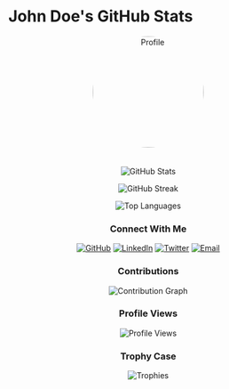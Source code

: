 
# John Doe's GitHub Stats

<div align="center">

<img src="https://github.com/johndoe.png" alt="Profile" width="200" height="200" style="border-radius: 50%; margin-bottom: 20px;">

![GitHub Stats](https://github-readme-stats.vercel.app/api?username=johndoe&show_icons=true&theme=radical)

![GitHub Streak](https://github-readme-streak-stats.herokuapp.com/?user=johndoe&theme=radical)

![Top Languages](https://github-readme-stats.vercel.app/api/top-langs/?username=johndoe&layout=compact&theme=radical)

### Connect With Me
[![GitHub](https://img.shields.io/badge/GitHub-000000?style=for-the-badge&logo=GitHub&logoColor=white)](https://github.com/johndoe)
[![LinkedIn](https://img.shields.io/badge/LinkedIn-0077B5?style=for-the-badge&logo=LinkedIn&logoColor=white)](https://linkedin.com/in/johndoe)
[![Twitter](https://img.shields.io/badge/Twitter-1DA1F2?style=for-the-badge&logo=Twitter&logoColor=white)](https://twitter.com/johndoe)
[![Email](https://img.shields.io/badge/Email-D14836?style=for-the-badge&logo=Gmail&logoColor=white)](mailto:navodtwijesooriya@gmail.com)

### Contributions
![Contribution Graph](https://github-readme-activity-graph.vercel.app/graph?username=johndoe&theme=react-dark)

### Profile Views
![Profile Views](https://komarev.com/ghpvc/?username=johndoe&color=blueviolet)

### Trophy Case
![Trophies](https://github-profile-trophy.vercel.app/?username=johndoe&theme=darkhub&row=1)

</div>
